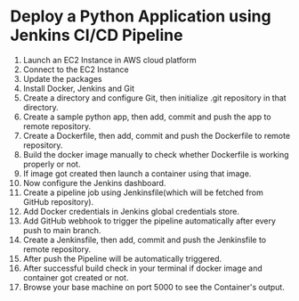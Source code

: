 # Deploy a Python Application using Jenkins CI/CD Pipeline

1. Launch an EC2 Instance in AWS cloud platform
2. Connect to the EC2 Instance
3. Update the packages
4. Install Docker, Jenkins and Git
5. Create a directory and configure Git, then initialize .git repository in that directory.
6. Create a sample python app, then add, commit and push the app to remote repository.
7. Create a Dockerfile, then add, commit and push the Dockerfile to remote repository.
8. Build the docker image manually to check whether Dockerfile is working properly or not.
9. If image got created then launch a container using that image.
10. Now configure the Jenkins dashboard.
11. Create a pipeline job using Jenkinsfile(which will be fetched from GitHub repository).
12. Add Docker credentials in Jenkins global credentials store.
13. Add GitHub webhook to trigger the pipeline automatically after every push to main branch.
14. Create a Jenkinsfile, then add, commit and push the Jenkinsfile to remote repository.
15. After push the Pipeline will be automatically triggered.
16. After successful build check in your terminal if docker image and container got created or not.
17. Browse your base machine on port 5000 to see the Container's output.
